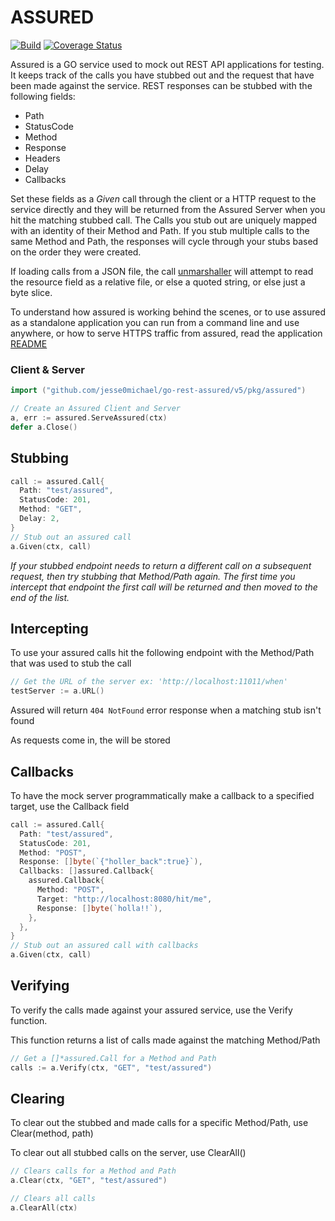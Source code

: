 # ASSURED

[![Build](https://github.com/Jesse0Michael/go-rest-assured/workflows/Build/badge.svg)](https://github.com/Jesse0Michael/go-rest-assured/actions?query=branch%3Amain) [![Coverage Status](https://coveralls.io/repos/github/Jesse0Michael/go-rest-assured/badge.svg?branch=main)](https://coveralls.io/github/Jesse0Michael/go-rest-assured?branch=main)

Assured is a GO service used to mock out REST API applications for testing. It keeps track of the calls you have stubbed out and the request that have been made against the service. REST responses can be stubbed with the following fields:

- Path
- StatusCode
- Method
- Response
- Headers
- Delay
- Callbacks

Set these fields as a _Given_ call through the client or a HTTP request to the service directly and they will be returned from the Assured Server when you hit the matching stubbed call. The Calls you stub out are uniquely mapped with an identity of their Method and Path. If you stub multiple calls to the same Method and Path, the responses will cycle through your stubs based on the order they were created.

If loading calls from a JSON file, the call [unmarshaller](pkg/assured/call.go) will attempt to read the resource field as a relative file, or else a quoted string, or else just a byte slice.

To understand how assured is working behind the scenes, or to use assured as a standalone application you can run from a command line and use anywhere, or how to serve HTTPS traffic from assured, read the application [README](cmd/assured/README.md)

### Client & Server

```go
import ("github.com/jesse0michael/go-rest-assured/v5/pkg/assured")

// Create an Assured Client and Server
a, err := assured.ServeAssured(ctx)
defer a.Close()
```

## Stubbing

```go
call := assured.Call{
  Path: "test/assured",
  StatusCode: 201,
  Method: "GET",
  Delay: 2,
}
// Stub out an assured call
a.Given(ctx, call)
```

_If your stubbed endpoint needs to return a different call on a subsequent request, then try stubbing that Method/Path again. The first time you intercept that endpoint the first call will be returned and then moved to the end of the list._

## Intercepting

To use your assured calls hit the following endpoint with the Method/Path that was used to stub the call 

```go
// Get the URL of the server ex: 'http://localhost:11011/when'
testServer := a.URL()
```

Assured will return `404 NotFound` error response when a matching stub isn't found

As requests come in, the will be stored

## Callbacks
To have the mock server programmatically make a callback to a specified target, use the Callback field

```go
call := assured.Call{
  Path: "test/assured",
  StatusCode: 201,
  Method: "POST",
  Response: []byte(`{"holler_back":true}`),
  Callbacks: []assured.Callback{
    assured.Callback{
      Method: "POST",
      Target: "http://localhost:8080/hit/me",
      Response: []byte(`holla!!`),
    },
  },
}
// Stub out an assured call with callbacks
a.Given(ctx, call)
```
  

## Verifying

To verify the calls made against your assured service, use the Verify function.

This function returns a list of calls made against the matching Method/Path

```go
// Get a []*assured.Call for a Method and Path
calls := a.Verify(ctx, "GET", "test/assured")
```

## Clearing

To clear out the stubbed and made calls for a specific Method/Path, use Clear(method, path)

To clear out all stubbed calls on the server, use ClearAll()

```go
// Clears calls for a Method and Path
a.Clear(ctx, "GET", "test/assured")

// Clears all calls
a.ClearAll(ctx)
```
